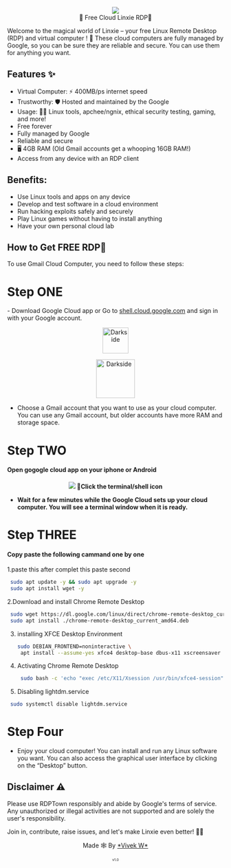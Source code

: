 <p align="center">
<img src="https://github.com/AryanVBW/RDPtown/releases/download/l1/rdp2-removebg-preview.png" height=""><br>
🌟 Free Cloud Linxie RDP🚀
</p>


Welcome to the magical world of Linxie – your free Linux Remote Desktop (RDP) and virtual computer ! 🎉
These cloud computers are fully managed by Google, so you can be sure they are reliable and secure. You can use them for anything you want.

## Features ✨
- Virtual Computer: ⚡️ 400MB/ps internet speed
- Trustworthy: 🛡️ Hosted and maintained by the  Google
- Usage: 👨‍💻 Linux tools, apchee/ngnix, ethical security testing, gaming, and more!
- Free forever
- Fully managed by Google
- Reliable and secure
- 🖥️ 4GB RAM (Old Gmail accounts get a whooping 16GB RAM!)
- Access from any device with an RDP client
## Benefits:

- Use Linux tools and apps on any device
- Develop and test software in a cloud environment
- Run hacking exploits safely and securely
- Play Linux games without having to install anything
- Have your own personal cloud lab
## How to Get FREE RDP🚀
To use Gmail Cloud Computer, you need to follow these steps:
<h1>Step ONE</h1>
 - Download Google Cloud app or Go to <a href="https://shell.cloud.google.com">shell.cloud.google.com</a> and sign in with your Google account.

<p align="center">
   <a href="https://play.google.com/store/apps/details?id=com.google.android.apps.cloudconsole">
      <img src="https://github.com/AryanVBW/RDPtown/releases/download/l1/playstore.png" height="60" alt="Darkside">
   </a>
</p>

<p align="center">
   <a href="https://apps.apple.com/us/app/google-cloud/id1005120814">
      <img src="https://github.com/AryanVBW/RDPtown/releases/download/l1/appstore.png" height="90" alt="Darkside">
   </a>
</p>


 - Choose a Gmail account that you want to use as your cloud computer. You can use any Gmail account, but older accounts have more RAM and storage space.
<h1>Step TWO</h1>
<h4>Open gogogle cloud app on your iphone or Android<h4> 
   <p align="center">
<img src="https://github.com/AryanVBW/RDPtown/releases/download/V1/RDPAndro.png" height="">
 📲Click the terminal/shell icon 
</p>
   
 - Wait for a few minutes while the Google Cloud sets up your cloud computer. You will see a terminal window when it is ready.
<h1>Step THREE</h1>
 <h4>Copy paste the following cammand one by one</h4>
1.paste this after complet this paste second 
   
   ```bash
    sudo apt update -y && sudo apt upgrade -y
    sudo apt install wget -y
   ```
2.Download and install Chrome Remote Desktop 

   ```bash
    sudo wget https://dl.google.com/linux/direct/chrome-remote-desktop_current_amd64.deb
    sudo apt install ./chrome-remote-desktop_current_amd64.deb
   ```
3. installing XFCE Desktop Environment
   ```bash
   sudo DEBIAN_FRONTEND=noninteractive \
    apt install --assume-yes xfce4 desktop-base dbus-x11 xscreensaver
   ```  
4. Activating Chrome Remote Desktop
   ```bash
    sudo bash -c 'echo "exec /etc/X11/Xsession /usr/bin/xfce4-session" > /etc/chrome-remote-desktop-session'
   ```
5.  Disabling lightdm.service
   ```bash  
    sudo systemctl disable lightdm.service
   ```
<h1>Step Four</h1> 
  
 - Enjoy your cloud computer! You can install and run any Linux software you want. You can also access the graphical user interface by clicking on the “Desktop” button.


## Disclaimer ⚠️
Please use RDPTown responsibly and abide by Google's terms of service. Any unauthorized or illegal activities are not supported and are solely the user's responsibility.

Join in, contribute, raise issues, and let's make Linxie even better! 🚧✨
<p align="center">Made 🕸️ By <a href="https://aryanvbw.github.io/">*Vivek W*</a></p>
<p align="center" style="font-size: 8px">v1.0</p>

